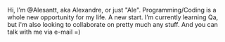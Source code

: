 Hi, I’m @Alesantt, aka Alexandre, or just "Ale".
Programming/Coding is a whole new opportunity for my life. A new start.
I’m currently learning Qa, but i'm also looking to collaborate on pretty much any stuff. 
And you can talk with me via e-mail =)
